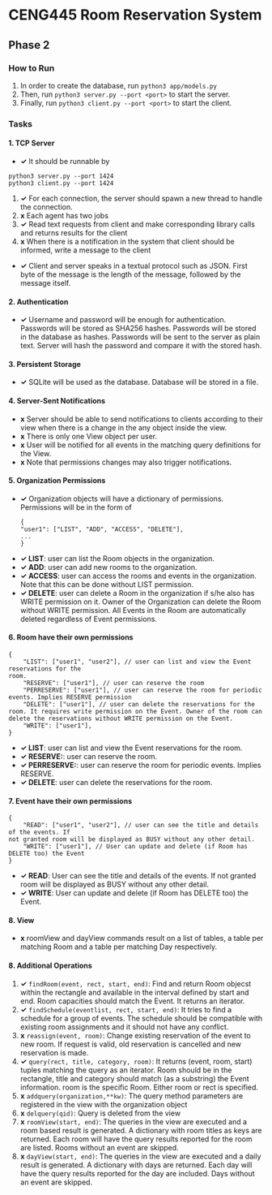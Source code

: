 # CENG445 Room Reservation System

## Phase 2
### How to Run
1. In order to create the database, run `python3 app/models.py`
2. Then, run `python3 server.py --port <port>` to start the server.
3. Finally, run `python3 client.py --port <port>` to start the client.

### Tasks
#### 1. TCP Server
- **✓** It should be runnable by 
```
python3 server.py --port 1424
python3 client.py --port 1424
```
1. **✓** For each connection, the server should spawn a new thread to handle the connection.
2. **x** Each agent has two jobs
1. **✓** Read text requests from client and make corresponding library calls and returns results for the client
2. **x** When there is a notification in the system that client should be informed, write a message to the client
- **✓** Client and server speaks in a textual protocol such as JSON. First byte of the message is the length of the message, followed by the message itself.
#### 2. Authentication
- **✓** Username and password will be enough for authentication. Passwords will be stored as SHA256 hashes. Passwords will be stored in the database as hashes. Passwords will be sent to the server as plain text. Server will hash the password and compare it with the stored hash.
#### 3. Persistent Storage
- **✓** SQLite will be used as the database. Database will be stored in a file.
#### 4. Server-Sent Notifications
- **x** Server should be able to send notifications to clients according to their view when there is a change in the any object inside the view.
- **x** There is only one View object per user. 
- **x** User will be notified for all events in the matching query definitions for the View. 
- **x** Note that permissions changes may also trigger notifications.
#### 5. Organization Permissions
- **✓** Organization objects will have a dictionary of permissions. Permissions will be in the form of
    ```
    {
    "user1": ["LIST", "ADD", "ACCESS", "DELETE"],
    ...
    }
    ```
- **✓ LIST**: user can list the Room objects in the organization.
- **✓ ADD**: user can add new rooms to the organization.
- **✓ ACCESS**: user can access the rooms and events in the organization. Note that this can be done without LIST permission.
- **✓ DELETE**: user can delete a Room in the organization if s/he also has WRITE permission on it. Owner of the Organization can delete the Room without WRITE permission. All Events in the Room are automatically deleted regardless of Event permissions.
#### 6. Room have their own permissions
```
{
    "LIST": ["user1", "user2"], // user can list and view the Event reservations for the
room.
    "RESERVE": ["user1"], // user can reserve the room
    "PERRESERVE": ["user1"], // user can reserve the room for periodic events. Implies RESERVE permission
    "DELETE": ["user1"], // user can delete the reservations for the room. It requires write permission on the Event. Owner of the room can delete the reservations without WRITE permission on the Event.
    "WRITE": ["user1"],
}
```
- **✓ LIST**: user can list and view the Event reservations for the room.
- **✓ RESERVE:**: user can reserve the room.
- **✓ PERRESERVE:**: user can reserve the room for periodic events. Implies RESERVE.
- **✓ DELETE**: user can delete the reservations for the room.



#### 7. Event have their own permissions
```
{
    "READ": ["user1", "user2"], // user can see the title and details of the events. If
not granted room will be displayed as BUSY without any other detail.
    "WRITE": ["user1"], // User can update and delete (if Room has DELETE too) the Event
}
```
-  **✓ READ**: User can see the title and details of the events. If not granted room will be displayed as BUSY without any other detail.
-  **✓ WRITE**: User can update and delete (if Room has DELETE too) the Event.
#### 8. View
- **x** roomView and dayView commands result on a list of tables, a table per matching Room and a table per matching Day respectively.

#### 8. Additional Operations
1. **✓** `findRoom(event, rect, start, end)`: Find and return Room objecst within the rectangle and available in the interval defined by start and end. Room capacities should match the Event. It returns an iterator.
2. **✓** `findSchedule(eventlist, rect, start, end)`: It tries to find a schedule for a group of events. The schedule should be compatible with existing room assignments and it should not have any conflict.
3. **x** `reassign(event, room)`: Change existing reservation of the event to new room. If request is valid, old reservation is cancelled and new reservation is made.
4. **✓** `query(rect, title, category, room)`: It returns (event, room, start) tuples matching the query as an iterator. Room should be in the rectangle, title and category should match (as a substring) the Event information. room is the specific Room. Either room or rect is specified.
5. **x** `addquery(organization,**kw)`: The query method parameters are registered in the view with the organization object
6. **x** `delquery(qid)`: Query is deleted from the view
7. **x** `roomView(start, end)`: The queries in the view are executed and a room based result is generated. A dictionary with room titles as keys are returned. Each room will have the query results reported for the room are listed. Rooms without an event are skipped.
8. **x** `dayView(start, end)`: The queries in the view are executed and a daily result is generated. A dictionary with days are returned. Each day will have the query results reported for the day are included. Days without an event are skipped.
